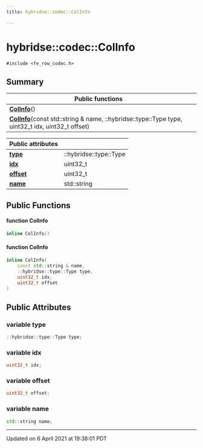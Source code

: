 ```yaml
---
title: hybridse::codec::ColInfo

---
```

# hybridse::codec::ColInfo



`#include <fe_row_codec.h>`

## Summary


|  Public functions|            |
| -------------- | -------------- |
|**[ColInfo](/hybridse/usage/api/c++/Classes/structhybridse_1_1codec_1_1_col_info.md#function-colinfo)**()|  |
|**[ColInfo](/hybridse/usage/api/c++/Classes/structhybridse_1_1codec_1_1_col_info.md#function-colinfo)**(const std::string & name, ::hybridse::type::Type type, uint32_t idx, uint32_t offset)|  |



| **Public attributes**|    |
| -------------- | -------------- |
| **[type](/hybridse/usage/api/c++/Classes/structhybridse_1_1codec_1_1_col_info.md#variable-type)**| ::hybridse::type::Type  |
| **[idx](/hybridse/usage/api/c++/Classes/structhybridse_1_1codec_1_1_col_info.md#variable-idx)**| uint32_t  |
| **[offset](/hybridse/usage/api/c++/Classes/structhybridse_1_1codec_1_1_col_info.md#variable-offset)**| uint32_t  |
| **[name](/hybridse/usage/api/c++/Classes/structhybridse_1_1codec_1_1_col_info.md#variable-name)**| std::string  |

## Public Functions

#### function ColInfo

```cpp
inline ColInfo()
```


#### function ColInfo

```cpp
inline ColInfo(
    const std::string & name,
    ::hybridse::type::Type type,
    uint32_t idx,
    uint32_t offset
)
```


## Public Attributes

### variable type

```cpp
::hybridse::type::Type type;
```


### variable idx

```cpp
uint32_t idx;
```


### variable offset

```cpp
uint32_t offset;
```


### variable name

```cpp
std::string name;
```


-------------------------------

Updated on  6 April 2021 at 19:38:01 PDT